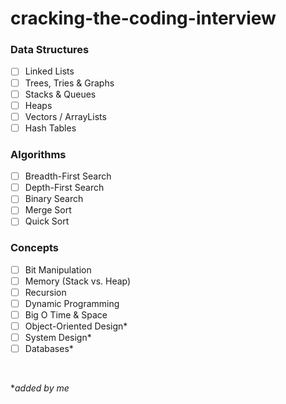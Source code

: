 # cracking-the-coding-interview

<!-- pg. 61 -->

### Data Structures
- [ ] Linked Lists
- [ ] Trees, Tries & Graphs
- [ ] Stacks & Queues
- [ ] Heaps
- [ ] Vectors / ArrayLists
- [ ] Hash Tables

### Algorithms
- [ ] Breadth-First Search
- [ ] Depth-First Search
- [ ] Binary Search
- [ ] Merge Sort
- [ ] Quick Sort

### Concepts
- [ ] Bit Manipulation
- [ ] Memory (Stack vs. Heap)
- [ ] Recursion
- [ ] Dynamic Programming
- [ ] Big O Time & Space
- [ ] Object-Oriented Design*
- [ ] System Design*
- [ ] Databases*

<br/>

**added by me*
